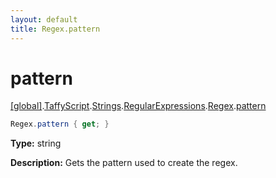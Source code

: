 ```yaml
---
layout: default
title: Regex.pattern
---
```


# pattern

[\[global\]]({{site.baseurl}}/docs/).[TaffyScript]({{site.baseurl}}/docs/TaffyScript/).[Strings]({{site.baseurl}}/docs/TaffyScript/Strings/).[RegularExpressions]({{site.baseurl}}/docs/TaffyScript/Strings/RegularExpressions/).[Regex]({{site.baseurl}}/docs/TaffyScript/Strings/RegularExpressions/Regex/).[pattern]({{site.baseurl}}/docs/TaffyScript/Strings/RegularExpressions/Regex/pattern/)

```cs
Regex.pattern { get; }
```

**Type:** string

**Description:** Gets the pattern used to create the regex.
